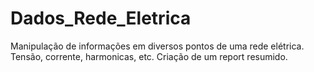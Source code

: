 # Dados_Rede_Eletrica
Manipulação de informações em diversos pontos de uma rede elétrica. Tensão, corrente, harmonicas, etc.
Criação de um report resumido.
